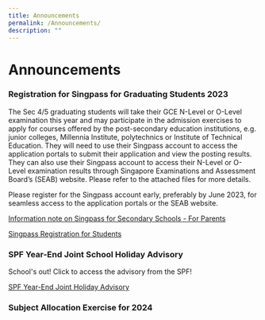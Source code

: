 ```yaml
---
title: Announcements
permalink: /Announcements/
description: ""
---
```

Announcements
=================
    
### **Registration for Singpass for Graduating Students 2023**


The Sec 4/5 graduating students will take their GCE N-Level or O-Level examination this year and may participate in the admission exercises to apply for courses offered by the post-secondary education institutions, e.g. junior colleges, Millennia Institute, polytechnics or Institute of Technical Education. They will need to use their Singpass account to access the application portals to submit their application and view the posting results. They can also use their Singpass account to access their N-Level or O-Level examination results through Singapore Examinations and Assessment Board’s (SEAB) website. Please refer to the attached files for more details.

Please register for the Singpass account early, preferably by June 2023, for seamless access to the application portals or the SEAB website.

[Information note on Singpass for Secondary Schools - For Parents](/files/Announcements/information%20note%20on%20singpass%20for%20secondary%20school.pdf)

[Singpass Registration for Students](/files/Announcements/singpass%20registration%20guide%20for%20students.pdf)

### **SPF Year-End Joint School Holiday Advisory**

School's out! Click to access the advisory from the SPF!

[SPF Year-End Joint Holiday Advisory](/files/Term%20Letters/spf%20year-end%20joint%20school%20holiday%20advisory.pdf)

### **Subject Allocation Exercise for 2024**

